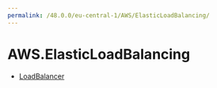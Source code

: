 ```yaml
---
permalink: /48.0.0/eu-central-1/AWS/ElasticLoadBalancing/
---
```


# AWS.ElasticLoadBalancing



* [LoadBalancer](LoadBalancer.md)